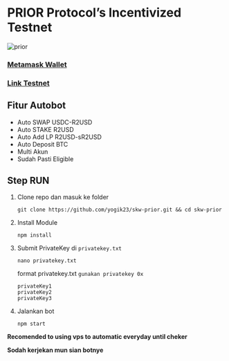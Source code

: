 # PRIOR Protocol’s Incentivized Testnet
![prior](https://github.com/user-attachments/assets/465cacf4-ca6c-4e5e-b60f-0bf17b4765a3)

### [Metamask Wallet](https://chrome.google.com/webstore/detail/metamask/nkbihfbeogaeaoehlefnkodbefgpgknn?hl=id)
### [Link Testnet](https://testnetpriorprotocol.xyz/)

## Fitur Autobot
- Auto SWAP USDC-R2USD
- Auto STAKE R2USD
- Auto Add LP R2USD-sR2USD
- Auto Deposit BTC
- Multi Akun
- Sudah Pasti Eligible

## Step RUN

1. Clone repo dan masuk ke folder
    ```
    git clone https://github.com/yogik23/skw-prior.git && cd skw-prior
    ```
2. Install Module
    ```
    npm install
    ```
3. Submit PrivateKey di `privatekey.txt`
    ```
    nano privatekey.txt
    ```
   format privatekey.txt `gunakan privatekey 0x`
    ```
    privateKey1
    privateKey2
    privateKey3
    ```
4. Jalankan bot 
    ```
    npm start
    ```


**Recomended to using vps to automatic everyday until cheker** 

**Sodah kerjekan mun sian botnye**
